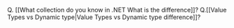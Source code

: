 Q. [[What collection do you know in .NET What is the difference]]?
Q.[[Value Types vs Dynamic type|Value Types vs Dynamic type difference]]?